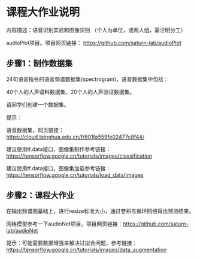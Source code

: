 # 课程大作业说明

内容描述：语音识别实验和图像识别
（个人为单位，或两人组，需注明分工）

audioPlot项目。项目网页链接： https://github.com/saturn-lab/audioPlot

## 步骤1：制作数据集

24句语音指令的语音频谱数据集(spectrogram)，语音数据集中包括：

40个人的人声语料数据集，20个人的人声验证数据集。

请同学们创建一个数据集。

提示：

语音数据集，网页链接：https://cloud.tsinghua.edu.cn/f/601fa559fe02477c8f44/

建议使用tf.data接口，图像集制作参考链接：https://tensorflow.google.cn/tutorials/images/classification

建议使用tf.data接口，图像集加载参考链接：https://tensorflow.google.cn/tutorials/load_data/images

## 步骤2：课程大作业

在输出频谱图基础上，进行resize标准大小，通过卷积与循环网络得出预测结果。 

网络模型参考一下audioNet项目。项目网页链接：https://github.com/saturn-lab/audioNet 

提示：可能需要数据增强来解决过拟合问题，参考链接：https://tensorflow.google.cn/tutorials/images/data_augmentation
